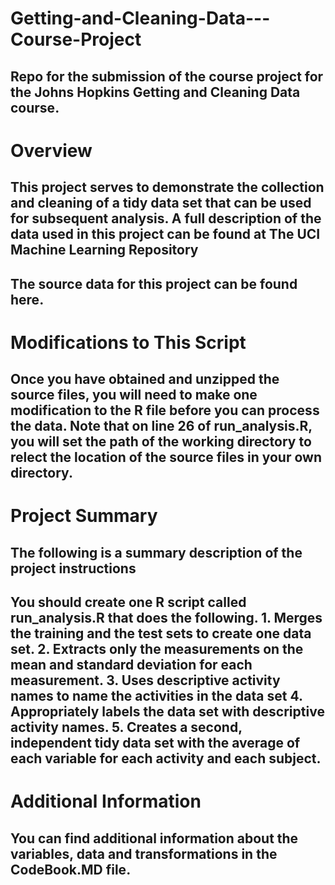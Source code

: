 # Getting-and-Cleaning-Data---Course-Project
## Repo for the submission of the course project for the Johns Hopkins Getting and Cleaning Data course.

# Overview

## This project serves to demonstrate the collection and cleaning of a tidy data set that can be used for subsequent analysis. A full description of the data used in this project can be found at The UCI Machine Learning Repository

## The source data for this project can be found here.

#  Modifications to This Script

## Once you have obtained and unzipped the source files, you will need to make one modification to the R file before you can process the data. Note that on line 26 of run_analysis.R, you will set the path of the working directory to relect the location of the source files in your own directory.

# Project Summary

## The following is a summary description of the project instructions

## You should create one R script called run_analysis.R that does the following. 1. Merges the training and the test sets to create one data set. 2. Extracts only the measurements on the mean and standard deviation for each measurement. 3. Uses descriptive activity names to name the activities in the data set 4. Appropriately labels the data set with descriptive activity names. 5. Creates a second, independent tidy data set with the average of each variable for each activity and each subject.

# Additional Information

## You can find additional information about the variables, data and transformations in the CodeBook.MD file.
